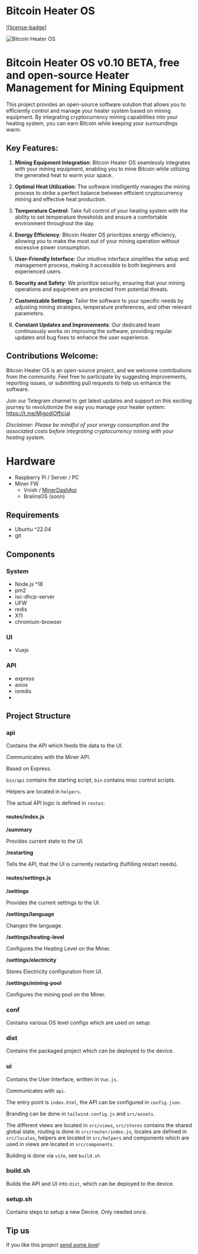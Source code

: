 # Bitcoin Heater OS 

[![license-badge]](LICENSE)  

![Bitcoin Heater OS](https://i.imgur.com/OaBjUCN.png)

# Bitcoin Heater OS v0.10 BETA, free and open-source Heater Management for Mining Equipment  

This project provides an open-source software solution that allows you to efficiently control and manage your heater system based on mining equipment. 
By integrating cryptocurrency mining capabilities into your heating system, you can earn Bitcoin while keeping your surroundings warm.

## Key Features:

1. **Mining Equipment Integration**: Bitcoin Heater OS seamlessly integrates with your mining equipment, enabling you to mine Bitcoin while utilizing the generated heat to warm your space.

2. **Optimal Heat Utilization**: The software intelligently manages the mining process to strike a perfect balance between efficient cryptocurrency mining and effective heat production.

3. **Temperature Control**: Take full control of your heating system with the ability to set temperature thresholds and ensure a comfortable environment throughout the day.

4. **Energy Efficiency**: Bitcoin Heater OS prioritizes energy efficiency, allowing you to make the most out of your mining operation without excessive power consumption.

5. **User-Friendly Interface**: Our intuitive interface simplifies the setup and management process, making it accessible to both beginners and experienced users.

6. **Security and Safety**: We prioritize security, ensuring that your mining operations and equipment are protected from potential threats.

7. **Customizable Settings**: Tailor the software to your specific needs by adjusting mining strategies, temperature preferences, and other relevant parameters.

8. **Constant Updates and Improvements**: Our dedicated team continuously works on improving the software, providing regular updates and bug fixes to enhance the user experience.

## Contributions Welcome:

Bitcoin Heater OS is an open-source project, and we welcome contributions from the community. Feel free to participate by suggesting improvements, reporting issues, or submitting pull requests to help us enhance the software.

Join our Telegram channel to get latest updates and support on this exciting journey to revolutionize the way you manage your heater system: https://t.me/MigodiOfficial

*Disclaimer: Please be mindful of your energy consumption and the associated costs before integrating cryptocurrency mining with your heating system.*


# Hardware
- Raspberry Pi / Server / PC
- Miner FW
	- Vnish / [MinerDashApi](https://bitbucket.org/anthill-farm/miner-dash-api/)
	- BraiinsOS (soon)

## Requirements
- Ubuntu ^22.04
- git

## Components

### System
- Node.js ^18
- pm2
- isc-dhcp-server
- UFW
- redis
- X11
- chromium-browser

### UI
- Vuejs

### API
- express
- axios
- ioredis
- 

## Project Structure

### api

Contains the API which feeds the data to the UI.

Communicates with the Miner API.

Based on Express.

`bin/api` contains the starting script, `bin` contains misc control scripts.

Helpers are located in `helpers`.

The actual API logic is defined in `routes`:

#### routes/index.js

**/summary**

Provides current state to the UI.

**/restarting**

Tells the API, that the UI is currently restarting (fulfilling restart needs).

#### routes/settings.js

**/settings**

Provides the current settings to the UI.

**/settings/language**

Changes the language.

**/settings/heating-level**

Configures the Heating Level on the Miner.

**/settings/electricity**

Stores Electricity configuration from UI.

**/settings/mining-pool**

Configures the mining pool on the Miner.

### conf

Contains various OS level configs which are used on setup.

### dist

Contains the packaged project which can be deployed to the device.

### ui

Contains the User Interface, written in `Vue.js`.

Communicates with `api`.

The entry point is `index.html`, the API can be configured in `config.json`.

Branding can be done in `tailwind.config.js` and `src/assets`.

The different views are located in `src/views`, `src/stores` contains the shared global state, routing is done in `src/router/index.js`, locales are defined in `src/locales`, helpers are located in `src/helpers` and components which are used in views are located in `src/components`.  

Building is done via `vite`, see `build.sh`

### build.sh

Builds the API and UI into `dist`, which can be deployed to the device.

### setup.sh

Contains steps to setup a new Device. Only needed once.


## Tip us

If you like this project [send some love](https://legend.lnbits.com/paywall/neEGdmQvxZ6R5nmjimwjZZ)!

